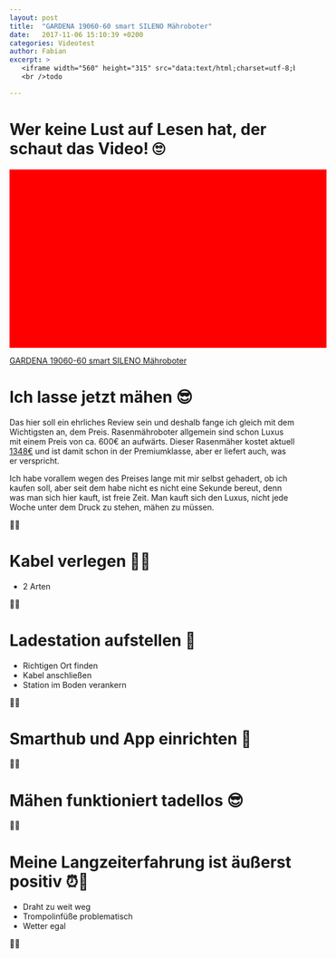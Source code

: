 ```yaml
---
layout: post
title:  "GARDENA 19060-60 smart SILENO Mähroboter"
date:   2017-11-06 15:10:39 +0200
categories: Videotest
author: Fabian
excerpt: >
   <iframe width="560" height="315" src="data:text/html;charset=utf-8;base64,PGJvZHkgc3R5bGU9ImJhY2tncm91bmQtY29sb3I6cmVkIi8+" frameborder="0" allowfullscreen></iframe>
   <br />todo

---
```

# Wer keine Lust auf Lesen hat, der schaut das Video! 🙄

<iframe width="560" height="315" src="data:text/html;charset=utf-8;base64,PGJvZHkgc3R5bGU9ImJhY2tncm91bmQtY29sb3I6cmVkIi8+" frameborder="0" allowfullscreen></iframe>

[GARDENA 19060-60 smart SILENO Mähroboter](http://amzn.to/2iB8tJ9)

# Ich lasse jetzt mähen 😎

Das hier soll ein ehrliches Review sein und deshalb fange ich gleich mit dem Wichtigsten an, dem Preis. Rasenmähroboter allgemein sind schon Luxus mit einem Preis von ca. 600€ an aufwärts. Dieser Rasenmäher kostet aktuell [<span title="Preis vom 06.11.2017 // amazon.de">1348€</span>](http://amzn.to/2iB8tJ9) und ist damit schon in der Premiumklasse, aber er liefert auch, was er verspricht.

Ich habe vorallem wegen des Preises lange mit mir selbst gehadert, ob ich kaufen soll, aber seit dem habe nicht es nicht eine Sekunde bereut, denn was man sich hier kauft, ist freie Zeit. Man kauft sich den Luxus, nicht jede Woche unter dem Druck zu stehen, mähen zu müssen.

🦆💥

# Kabel verlegen 💪😓

- 2 Arten

🦆💥

# Ladestation aufstellen 🔋

- Richtigen Ort finden
- Kabel anschließen
- Station im Boden verankern

🦆💥

# Smarthub und App einrichten 📱

🦆💥

# Mähen funktioniert tadellos 😎

🦆💥

# Meine Langzeiterfahrung ist äußerst positiv ⏰🌈

- Draht zu weit weg
- Trompolinfüße problematisch
- Wetter egal

🦆💥
